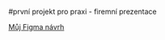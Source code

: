 #první projekt pro praxi - firemní prezentace

[Můj Figma návrh](https://www.figma.com/file/Ia7UDwE05KtFWmgSkv6Isa/Tvrdek-projekt?t=X1HKHanN4qGLQ8dc-0)

